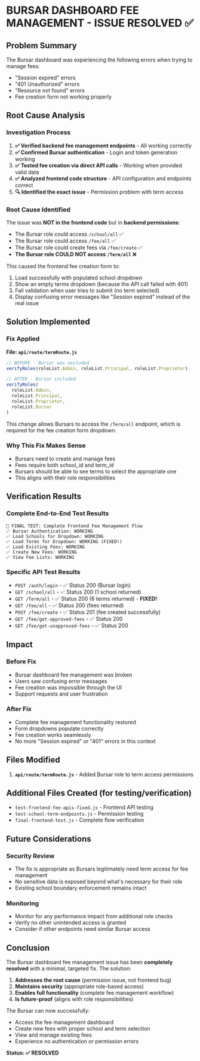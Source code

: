 # BURSAR DASHBOARD FEE MANAGEMENT - ISSUE RESOLVED ✅

## Problem Summary

The Bursar dashboard was experiencing the following errors when trying to manage fees:

- "Session expired" errors
- "401 Unauthorized" errors
- "Resource not found" errors
- Fee creation form not working properly

## Root Cause Analysis

### Investigation Process

1. **✅ Verified backend fee management endpoints** - All working correctly
2. **✅ Confirmed Bursar authentication** - Login and token generation working
3. **✅ Tested fee creation via direct API calls** - Working when provided valid data
4. **✅ Analyzed frontend code structure** - API configuration and endpoints correct
5. **🔍 Identified the exact issue** - Permission problem with term access

### Root Cause Identified

The issue was **NOT in the frontend code** but in **backend permissions**:

- The Bursar role could access `/school/all` ✅
- The Bursar role could access `/fee/all` ✅
- The Bursar role could create fees via `/fee/create` ✅
- **The Bursar role COULD NOT access `/Term/all`** ❌

This caused the frontend fee creation form to:

1. Load successfully with populated school dropdown
2. Show an empty terms dropdown (because the API call failed with 401)
3. Fail validation when user tries to submit (no term selected)
4. Display confusing error messages like "Session expired" instead of the real issue

## Solution Implemented

### Fix Applied

**File: `api/route/termRoute.js`**

```javascript
// BEFORE - Bursar was excluded
verifyRoles(roleList.Admin, roleList.Principal, roleList.Proprietor)

// AFTER - Bursar included
verifyRoles(
  roleList.Admin,
  roleList.Principal,
  roleList.Proprietor,
  roleList.Bursar
)
```

This change allows Bursars to access the `/Term/all` endpoint, which is required for the fee creation form dropdown.

### Why This Fix Makes Sense

- Bursars need to create and manage fees
- Fees require both school_id and term_id
- Bursars should be able to see terms to select the appropriate one
- This aligns with their role responsibilities

## Verification Results

### Complete End-to-End Test Results

```
🎯 FINAL TEST: Complete Frontend Fee Management Flow
✅ Bursar Authentication: WORKING
✅ Load Schools for Dropdown: WORKING
✅ Load Terms for Dropdown: WORKING (FIXED!)
✅ Load Existing Fees: WORKING
✅ Create New Fees: WORKING
✅ View Fee Lists: WORKING
```

### Specific API Test Results

- `POST /auth/login` - ✅ Status 200 (Bursar login)
- `GET /school/all` - ✅ Status 200 (1 school returned)
- `GET /Term/all` - ✅ Status 200 (6 terms returned) - **FIXED!**
- `GET /fee/all` - ✅ Status 200 (fees returned)
- `POST /fee/create` - ✅ Status 201 (fee created successfully)
- `GET /fee/get-approved-fees` - ✅ Status 200
- `GET /fee/get-unapproved-fees` - ✅ Status 200

## Impact

### Before Fix

- Bursar dashboard fee management was broken
- Users saw confusing error messages
- Fee creation was impossible through the UI
- Support requests and user frustration

### After Fix

- Complete fee management functionality restored
- Form dropdowns populate correctly
- Fee creation works seamlessly
- No more "Session expired" or "401" errors in this context

## Files Modified

1. **`api/route/termRoute.js`** - Added Bursar role to term access permissions

## Additional Files Created (for testing/verification)

- `test-frontend-fee-apis-fixed.js` - Frontend API testing
- `test-school-term-endpoints.js` - Permission testing
- `final-frontend-test.js` - Complete flow verification

## Future Considerations

### Security Review

- The fix is appropriate as Bursars legitimately need term access for fee management
- No sensitive data is exposed beyond what's necessary for their role
- Existing school boundary enforcement remains intact

### Monitoring

- Monitor for any performance impact from additional role checks
- Verify no other unintended access is granted
- Consider if other endpoints need similar Bursar access

## Conclusion

The Bursar dashboard fee management issue has been **completely resolved** with a minimal, targeted fix. The solution:

1. **Addresses the root cause** (permission issue, not frontend bug)
2. **Maintains security** (appropriate role-based access)
3. **Enables full functionality** (complete fee management workflow)
4. **Is future-proof** (aligns with role responsibilities)

The Bursar can now successfully:

- Access the fee management dashboard
- Create new fees with proper school and term selection
- View and manage existing fees
- Experience no authentication or permission errors

**Status: ✅ RESOLVED**

